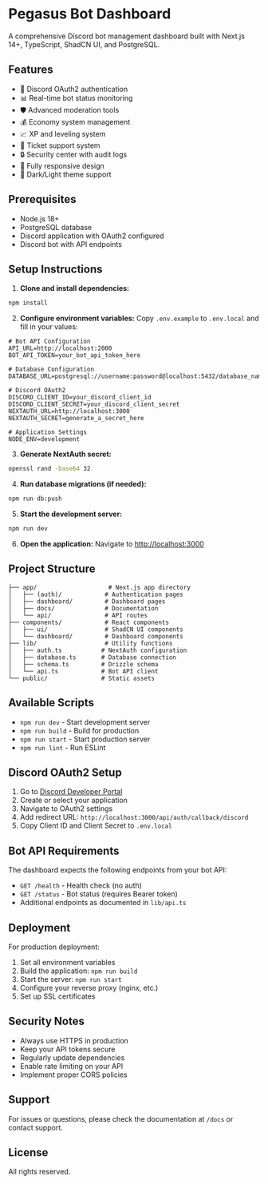 # Pegasus Bot Dashboard

A comprehensive Discord bot management dashboard built with Next.js 14+, TypeScript, ShadCN UI, and PostgreSQL.

## Features

- 🔐 Discord OAuth2 authentication
- 📊 Real-time bot status monitoring
- 🛡️ Advanced moderation tools
- 💰 Economy system management
- 📈 XP and leveling system
- 🎫 Ticket support system
- 🔒 Security center with audit logs
- 📱 Fully responsive design
- 🌙 Dark/Light theme support

## Prerequisites

- Node.js 18+ 
- PostgreSQL database
- Discord application with OAuth2 configured
- Discord bot with API endpoints

## Setup Instructions

1. **Clone and install dependencies:**
```bash
npm install
```

2. **Configure environment variables:**
Copy `.env.example` to `.env.local` and fill in your values:
```env
# Bot API Configuration
API_URL=http://localhost:2000
BOT_API_TOKEN=your_bot_api_token_here

# Database Configuration
DATABASE_URL=postgresql://username:password@localhost:5432/database_name

# Discord OAuth2
DISCORD_CLIENT_ID=your_discord_client_id
DISCORD_CLIENT_SECRET=your_discord_client_secret
NEXTAUTH_URL=http://localhost:3000
NEXTAUTH_SECRET=generate_a_secret_here

# Application Settings
NODE_ENV=development
```

3. **Generate NextAuth secret:**
```bash
openssl rand -base64 32
```

4. **Run database migrations (if needed):**
```bash
npm run db:push
```

5. **Start the development server:**
```bash
npm run dev
```

6. **Open the application:**
Navigate to [http://localhost:3000](http://localhost:3000)

## Project Structure

```
├── app/                    # Next.js app directory
│   ├── (auth)/            # Authentication pages
│   ├── dashboard/         # Dashboard pages
│   ├── docs/              # Documentation
│   └── api/               # API routes
├── components/            # React components
│   ├── ui/                # ShadCN UI components
│   └── dashboard/         # Dashboard components
├── lib/                   # Utility functions
│   ├── auth.ts           # NextAuth configuration
│   ├── database.ts       # Database connection
│   ├── schema.ts         # Drizzle schema
│   └── api.ts            # Bot API client
└── public/               # Static assets
```

## Available Scripts

- `npm run dev` - Start development server
- `npm run build` - Build for production
- `npm run start` - Start production server
- `npm run lint` - Run ESLint

## Discord OAuth2 Setup

1. Go to [Discord Developer Portal](https://discord.com/developers/applications)
2. Create or select your application
3. Navigate to OAuth2 settings
4. Add redirect URL: `http://localhost:3000/api/auth/callback/discord`
5. Copy Client ID and Client Secret to `.env.local`

## Bot API Requirements

The dashboard expects the following endpoints from your bot API:

- `GET /health` - Health check (no auth)
- `GET /status` - Bot status (requires Bearer token)
- Additional endpoints as documented in `lib/api.ts`

## Deployment

For production deployment:

1. Set all environment variables
2. Build the application: `npm run build`
3. Start the server: `npm run start`
4. Configure your reverse proxy (nginx, etc.)
5. Set up SSL certificates

## Security Notes

- Always use HTTPS in production
- Keep your API tokens secure
- Regularly update dependencies
- Enable rate limiting on your API
- Implement proper CORS policies

## Support

For issues or questions, please check the documentation at `/docs` or contact support.

## License

All rights reserved.